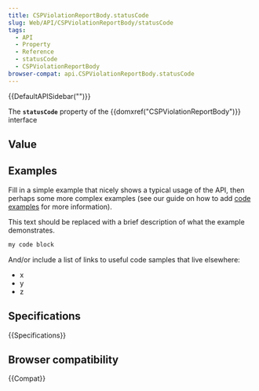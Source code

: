 ```yaml
---
title: CSPViolationReportBody.statusCode
slug: Web/API/CSPViolationReportBody/statusCode
tags:
  - API
  - Property
  - Reference
  - statusCode
  - CSPViolationReportBody
browser-compat: api.CSPViolationReportBody.statusCode
---
```

{{DefaultAPISidebar("")}}

The **`statusCode`** property of the {{domxref("CSPViolationReportBody")}} interface 

## Value



## Examples

Fill in a simple example that nicely shows a typical usage of the API, then perhaps some more complex examples (see our guide on how to add [code examples](/en-US/docs/MDN/Contribute/Structures/Code_examples) for more information).

This text should be replaced with a brief description of what the example demonstrates.

```js
my code block
```

And/or include a list of links to useful code samples that live elsewhere:

*   x
*   y
*   z

## Specifications

{{Specifications}}

## Browser compatibility

{{Compat}}


